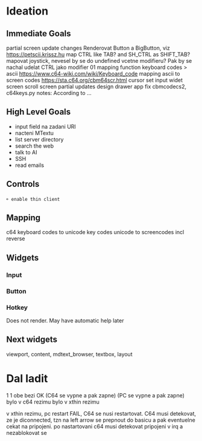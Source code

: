 # Ideation

## Immediate Goals
partial screen update changes
Renderovat Button a BigButton, viz https://petscii.krissz.hu
map CTRL like TAB? and SH_CTRL as SHIFT_TAB?
mapovat joystick, nevesel by se do undefined vcetne modifieru? Pak by se nachal udelat CTRL jako modifier 01
mapping function keyboard codes > ascii  https://www.c64-wiki.com/wiki/Keyboard_code
mapping ascii to screen codes  https://sta.c64.org/cbm64scr.html
cursor set
input widet
screen scroll
screen partial updates
design drawer app
fix cbmcodecs2, c64keys.py notes: According to ...

## High Level Goals

- input field na zadani URI
- nacteni MTextu
- list server directory
- search the web
- talk to AI
- SSH
- read emails

## Controls

```text
￩ enable thin client
```

## Mapping
c64 keyboard codes to unicode key codes
unicode to screencodes incl reverse

## Widgets

### Input

### Button

### Hotkey

Does not render. May have automatic help later

## Next widgets
viewport, content, mdtext_browser, textbox, layout


# Dal ladit
1	1  obe bezi      OK  (C64 se vypne a pak zapne)  (PC se vypne a pak zapne)
bylo v c64 rezimu
bylo v xthin rezimu

v xthin rezimu, pc restart FAIL, C64 se nusi restartovat. C64 musi detekovat, ze je diconnected, tzn na left arrow se prepnout do basicu a pak eventuelne cekat na pripojeni.
po nastartovani c64 musi detekovat pripojeni v irq a nezablokovat se
